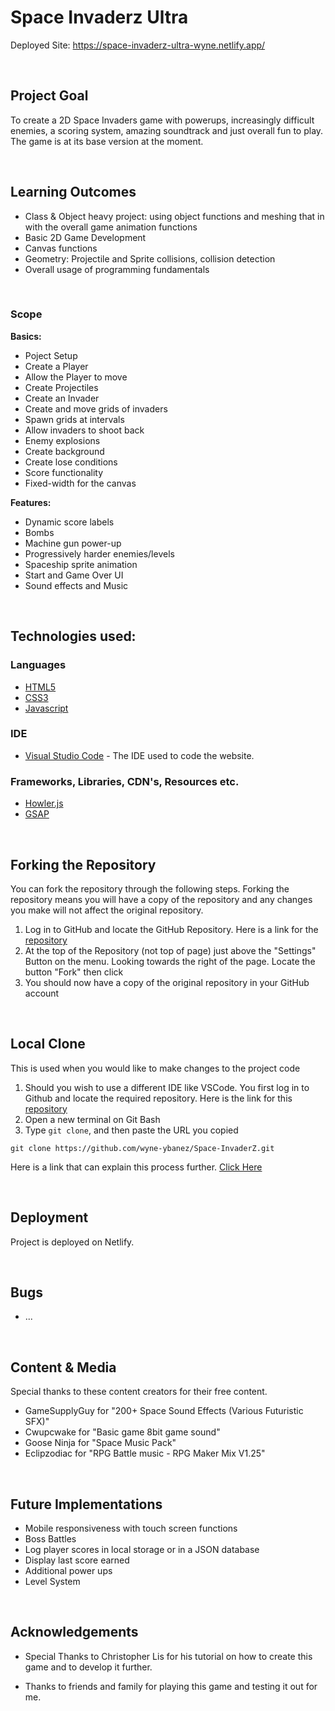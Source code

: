 # Space Invaderz Ultra

Deployed Site: https://space-invaderz-ultra-wyne.netlify.app/

&nbsp;

## Project Goal

To create a 2D Space Invaders game with powerups, increasingly difficult enemies, a scoring system, amazing soundtrack and just overall fun to play. The game is at its base version at the moment.

&nbsp;

## Learning Outcomes

- Class & Object heavy project: using object functions and meshing that in with the overall game animation functions
- Basic 2D Game Development
- Canvas functions
- Geometry: Projectile and Sprite collisions, collision detection
- Overall usage of programming fundamentals

&nbsp;

### Scope

**Basics:**

- Poject Setup
- Create a Player
- Allow the Player to move
- Create Projectiles
- Create an Invader
- Create and move grids of invaders
- Spawn grids at intervals
- Allow invaders to shoot back
- Enemy explosions
- Create background
- Create lose conditions
- Score functionality
- Fixed-width for the canvas

**Features:**

- Dynamic score labels
- Bombs
- Machine gun power-up
- Progressively harder enemies/levels
- Spaceship sprite animation
- Start and Game Over UI
- Sound effects and Music

&nbsp;

## Technologies used:

### Languages
- [HTML5](https://en.wikipedia.org/wiki/HTML5)
- [CSS3](https://en.wikipedia.org/wiki/Cascading_Style_Sheets)
- [Javascript](https://www.javascript.com/)

### IDE
- [Visual Studio Code](https://code.visualstudio.com/) - The IDE used to code the website.

### Frameworks, Libraries, CDN's, Resources etc.

- [Howler.js](https://howlerjs.com/)
- [GSAP](https://github.com/greensock/GSAP)

&nbsp;

## Forking the Repository

You can fork the repository through the following steps. Forking the repository means you will have a copy of the repository and any changes you make will not affect the original repository.

1. Log in to GitHub and locate the GitHub Repository. Here is a link for the [repository](...)
2. At the top of the Repository (not top of page) just above the "Settings" Button on the menu. Looking towards the right of the page. Locate the button "Fork" then click
3. You should now have a copy of the original repository in your GitHub account

&nbsp;

## Local Clone

This is used when you would like to make changes to the project code

1. Should you wish to use a different IDE like VSCode. You first log in to Github and locate the required repository. Here is the link for this [repository](...)
2. Open a new terminal on Git Bash
3. Type `git clone`, and then paste the URL you copied

```
git clone https://github.com/wyne-ybanez/Space-InvaderZ.git
```

Here is a link that can explain this process further. [Click Here](https://help.github.com/en/github/creating-cloning-and-archiving-repositories/cloning-a-repository#cloning-a-repository-to-github-desktop)

&nbsp;

## Deployment

Project is deployed on Netlify.

&nbsp;

## Bugs

* ...

&nbsp;

## Content & Media

Special thanks to these content creators for their free content.

- GameSupplyGuy for "200+ Space Sound Effects (Various Futuristic SFX)"
- Cwupcwake for "Basic game 8bit game sound"
- Goose Ninja for "Space Music Pack"
- Eclipzodiac for "RPG Battle music - RPG Maker Mix V1.25"

&nbsp;

## Future Implementations

- Mobile responsiveness with touch screen functions
- Boss Battles
- Log player scores in local storage or in a JSON database
- Display last score earned
- Additional power ups
- Level System

&nbsp;

## Acknowledgements

- Special Thanks to Christopher Lis for his tutorial on how to create this game and to develop it further.

- Thanks to friends and family for playing this game and testing it out for me.